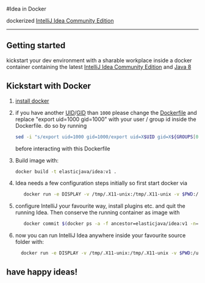 #Idea in Docker

dockerized [IntelliJ Idea Community Edition](https://www.jetbrains.com/idea/)

****

## Getting started

kickstart your dev environment with a sharable workplace inside a docker container
containing the latest [IntelliJ Idea Community Edition](https://www.jetbrains.com/idea/) and [Java 8](http://www.oracle.com/technetwork/java/javase/downloads/jdk8-downloads-2133151.html)

## Kickstart with Docker

1.   [install docker](https://docs.docker.com/engine/installation/linux/ubuntulinux/)
1.   if you have another [UID](https://en.wikipedia.org/wiki/User_identifier)/[GID](https://en.wikipedia.org/wiki/Group_identifier) than `1000` please change the [Dockerfile](Dockerfile) and replace "export uid=1000 gid=1000" with your user / group id inside the Dockerfile. do so by running
     ```bash
     sed -i "s/export uid=1000 gid=1000/export uid=X$UID gid=X${GROUPS[0]}/" Dockerfile
     ```
     before interacting with this  Dockerfile

1.   Build image with:
     ```bash
     docker build -t elasticjava/idea:v1 .
     ```
    
1.   Idea needs a few configuration steps initially
       so first start docker via
     ```bash
        docker run -e DISPLAY -v /tmp/.X11-unix:/tmp/.X11-unix -v $PWD:/usr/local/src --net=host elasticjava/idea:v1
     ```
1.   configure IntelliJ your favourite way, install plugins etc. and quit the running Idea. Then conserve the running      container as image with
     ```bash
        docker commit $(docker ps -a -f ancestor=elasticjava/idea:v1 -n=1 -q) idea
     ```
    
1.   now you can run IntelliJ Idea anywhere inside your favourite source folder with:
     ```bash
       docker run -e DISPLAY -v /tmp/.X11-unix:/tmp/.X11-unix -v $PWD:/usr/local/src --net=host idea
     ```

##     have happy ideas!
    
    
